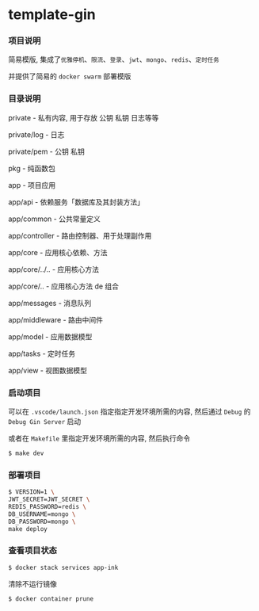 # template-gin

### 项目说明

简易模版, 集成了`优雅停机`、`限流`、`登录`、`jwt`、`mongo`、`redis`、`定时任务`

并提供了简易的 `docker swarm` 部署模版

### 目录说明

private - 私有内容, 用于存放 公钥 私钥 日志等等

private/log - 日志

private/pem - 公钥 私钥

pkg - 纯函数包

app - 项目应用

app/api - 依赖服务「数据库及其封装方法」

app/common - 公共常量定义

app/controller - 路由控制器、用于处理副作用

app/core - 应用核心依赖、方法

app/core/../.. - 应用核心方法

app/core/.. - 应用核心方法 de 组合

app/messages - 消息队列

app/middleware - 路由中间件

app/model - 应用数据模型

app/tasks - 定时任务

app/view - 视图数据模型

### 启动项目

可以在 `.vscode/launch.json` 指定指定开发环境所需的内容, 然后通过 `Debug` 的 `Debug Gin Server` 启动

或者在 `Makefile` 里指定开发环境所需的内容, 然后执行命令

```bash
$ make dev
```

### 部署项目

```bash
$ VERSION=1 \
JWT_SECRET=JWT_SECRET \
REDIS_PASSWORD=redis \
DB_USERNAME=mongo \
DB_PASSWORD=mongo \
make deploy
```

### 查看项目状态

```bash
$ docker stack services app-ink
```

清除不运行镜像

```bash
$ docker container prune
```
